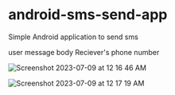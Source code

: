# android-sms-send-app
Simple Android application to send sms

user message body
Reciever's phone number

![Screenshot 2023-07-09 at 12 16 46 AM](https://github.com/janaka120/android-sms-send-app/assets/10891893/4620ec46-d05f-4030-9d81-9f7a70fa9589)

![Screenshot 2023-07-09 at 12 17 19 AM](https://github.com/janaka120/android-sms-send-app/assets/10891893/3235d205-96d1-4fa7-8c74-e8868025b790)

